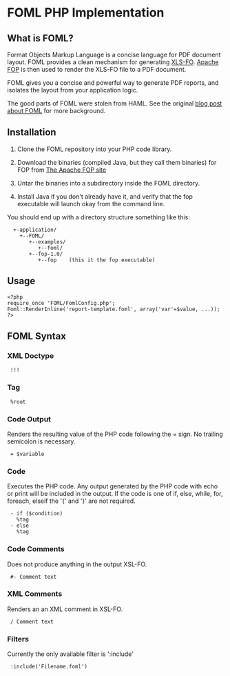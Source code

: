 FOML PHP Implementation
=======================

What is FOML?
-------------

Format Objects Markup Language is a concise language for PDF document layout.  FOML provides a clean mechanism for generating [XLS-FO](http://www.w3.org/TR/xsl/).  [Apache FOP](http://xmlgraphics.apache.org/fop/index.html) is then used to render the XLS-FO file to a PDF document.

FOML gives you a concise and powerful way to generate PDF reports, and isolates the layout from your application logic.

The good parts of FOML were stolen from HAML.  See the original [blog post about FOML](http://guy.clearwater.com.au/blog/2012/05/19/a-practical-pdf-generator/) for more background.

Installation
------------

1. Clone the FOML repository into your PHP code library.

2. Download the binaries (compiled Java, but they call them binaries) for FOP from [The Apache FOP site](http://xmlgraphics.apache.org/fop/download.html)

 
3. Untar the binaries into a subdirectory inside the FOML directory.

4. Install Java if you don't already have it, and verify that the fop executable will launch okay from the command line.

You should end up with a directory structure something like this:

```
  +-application/
    +--FOML/
       +--examples/
          +--foml/
       +--fop-1.0/
          +--fop    (this it the fop executable)
```

Usage
-----

```
<?php
require_once 'FOML/FomlConfig.php';
Foml::RenderInline('report-template.foml', array('var'=$value, ...));
?>

```

FOML Syntax
-----------

### XML Doctype
```
 !!!
```

### Tag 
```
 %root
```

### Code Output
Renders the resulting value of the PHP code following the = sign.
No trailing semicolon is necessary.
```
 = $variable
```

### Code
Executes the PHP code. Any output
generated by the PHP code with echo or print will be included
in the output.  If the code is one of if, else, while, for, foreach,
elseif the '{' and '}' are not required.

```
 - if ($condition)
   %tag
 - else
   %tag
```

### Code Comments
Does not produce anything in the output XSL-FO.
```
 #- Comment text

```

### XML Comments
Renders an an XML comment in XSL-FO.
```
 / Comment text
```

### Filters
Currently the only available filter is ':include'
```
 :include('Filename.foml')
```
